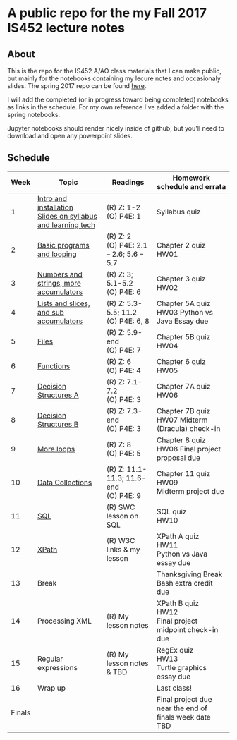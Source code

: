 # A public repo for the my Fall 2017 IS452 lecture notes

## About

This is the repo for the IS452 A/AO class materials that I can make public, but mainly for the notebooks containing my lecure notes and occasionaly slides.  The spring 2017 repo can be found [here](https://github.com/elliewix/LIS452-Spring2017Lectures).  

I will add the completed (or in progress toward being completed) notebooks as links in the schedule.  For my own reference I've added a folder with the spring notebooks.

Jupyter notebooks should render nicely inside of github, but you'll need to download and open any powerpoint slides.

## Schedule

| Week   | Topic                      | Readings                               | Homework schedule and errata                            |
|--------|----------------------------|----------------------------------------|---------------------------------------------------------|
| 1      | [Intro and installation](Lectures/Week-01-Intro.ipynb)<br>[Slides on syllabus and learning tech](Lectures/IS452Fall2017Week01.pptx)     | (R) Z: 1-2  <br>(O) P4E: 1                  | Syllabus quiz                                           |
| 2      | [Basic programs and looping](Lectures/Week-02-ExpressionsAndLoops.ipynb) | (R) Z: 2  <br>(O) P4E: 2.1 – 2.6; 5.6 – 5.7 | Chapter 2 quiz  <br>HW01                                     |
| 3      | [Numbers and strings, more accumulators](Lectures/Week-03-Accumulators.ipynb)        | (R) Z: 3; 5.1-5.2  <br>(O) P4E: 6           | Chapter 3 quiz  <br>HW02                                     |
| 4      | [Lists and slices, and sub accumulators](Lectures/Week-04-ListAllTheThings.ipynb)           | (R) Z: 5.3-5.5; 11.2  <br>(O) P4E: 6, 8     | Chapter 5A quiz  <br>HW03 Python vs Java Essay due           |
| 5      | [Files](Lectures/Week-05-ReadingFiles.ipynb)                      | (R) Z: 5.9-end  <br>(O) P4E: 7              | Chapter 5B quiz  <br>HW04                                    |
| 6      |[Functions](Lectures/Week-06-Functions.ipynb)                  | (R) Z: 6  <br>(O) P4E: 4                    | Chapter 6 quiz  <br>HW05                                     |
| 7      | [Decision Structures A](Lectures/Week-07-BooleansPt1-if-else.ipynb)      | (R) Z: 7.1-7.2  <br>(O) P4E: 3              | Chapter 7A quiz  <br>HW06                                    |
| 8      | [Decision Structures B](Lectures/Week08-BooleanRedo.ipynb)      | (R) Z: 7.3-end  <br>(O) P4E: 3              | Chapter 7B quiz  <br>HW07 Midterm (Dracula) check-in         |
| 9      | [More loops](Lectures/Week09-While&sentinelloops.ipynb)                 | (R) Z: 8  <br>(O) P4E: 5                    | Chapter 8 quiz  <br>HW08 Final project proposal due          |
| 10     | [Data Collections](Lectures/Week-10-Dictionaries.ipynb)           | (R) Z: 11.1-11.3; 11.6-end  <br>(O) P4E: 9  | Chapter 11 quiz HW09 <br>Midterm project due              |
| 11     | [SQL](Week-11-SQL.ipynb)                        | (R) SWC lesson on SQL                  | SQL quiz  <br>HW10                                           |
| 12     | [XPath](Week-12-XPath-A.ipynb)                      | (R) W3C links & my lesson              | XPath A quiz  <br>HW11  <br>Python vs Java essay due              |
| 13     | Break                      |                                        | Thanksgiving Break Bash extra credit due                |
| 14     | Processing XML             | (R) My lesson notes                    | XPath B quiz  <br>HW12  <br>Final project midpoint check-in due   |
| 15     | Regular expressions        | (R) My lesson notes & TBD              | RegEx quiz  <br>HW13  <br>Turtle graphics essay due               |
| 16     | Wrap up                    |                                        | Last class!                                             |
| Finals |                            |                                        | Final project due near the end of finals week  date TBD |
